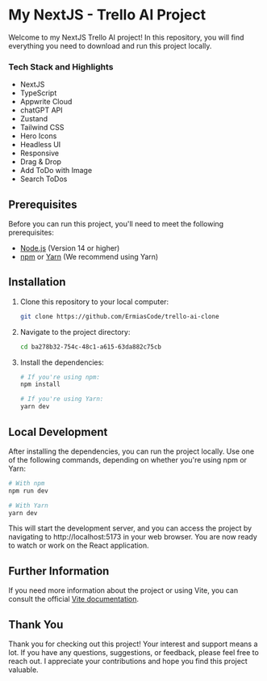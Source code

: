 # My NextJS - Trello AI Project

Welcome to my NextJS Trello AI project! In this repository, you will find everything you need to download and run this project locally.

### Tech Stack and Highlights

- NextJS
- TypeScript
- Appwrite Cloud
- chatGPT API
- Zustand
- Tailwind CSS
- Hero Icons
- Headless UI
- Responsive
- Drag & Drop
- Add ToDo with Image
- Search ToDos

## Prerequisites

Before you can run this project, you'll need to meet the following prerequisites:

- [Node.js](https://nodejs.org/) (Version 14 or higher)
- [npm](https://www.npmjs.com/) or [Yarn](https://yarnpkg.com/) (We recommend using Yarn)

## Installation

1. Clone this repository to your local computer:

   ```bash
   git clone https://github.com/ErmiasCode/trello-ai-clone

   ```

2. Navigate to the project directory:

   ```bash
   cd ba278b32-754c-48c1-a615-63da882c75cb

   ```

3. Install the dependencies:

   ```bash
   # If you're using npm:
   npm install

   # If you're using Yarn:
   yarn dev
   ```

## Local Development

After installing the dependencies, you can run the project locally. Use one of the following commands, depending on whether you're using npm or Yarn:

```bash
# With npm
npm run dev

# With Yarn
yarn dev
```

This will start the development server, and you can access the project by navigating to http://localhost:5173 in your web browser. You are now ready to watch or work on the React application.

## Further Information

If you need more information about the project or using Vite, you can consult the official [Vite documentation](https://vitejs.dev/).

## Thank You

Thank you for checking out this project! Your interest and support means a lot. If you have any questions, suggestions, or feedback, please feel free to reach out. I appreciate your contributions and hope you find this project valuable.
